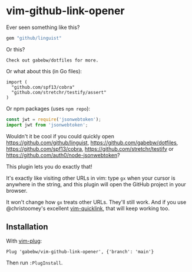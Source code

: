 # vim-github-link-opener

Ever seen something like this?

```ruby
gem "github/linguist"
```

Or this?

    Check out gabebw/dotfiles for more.

Or what about this (in Go files):

```golang
import (
  "github.com/spf13/cobra"
  "github.com/stretchr/testify/assert"
)
```

Or npm packages (uses `npm repo`):
```javascript
const jwt = require('jsonwebtoken');
import jwt from 'jsonwebtoken';
```

Wouldn't it be cool if you could quickly open
<https://github.com/github/linguist>,
<https://github.com/gabebw/dotfiles>,
<https://github.com/spf13/cobra>,
<https://github.com/stretchr/testify>
or <https://github.com/auth0/node-jsonwebtoken>?

This plugin lets you do exactly that!

It's exactly like visiting other URLs in vim: type `gx` when your cursor is
anywhere in the string, and this plugin will open the GitHub project in your
browser.

It won't change how `gx` treats other URLs. They'll still work. And if you use
@christoomey's excellent
[vim-quicklink](https://github.com/christoomey/vim-quicklink), that will keep
working too.

## Installation

With [vim-plug](https://github.com/junegunn/vim-plug):

    Plug 'gabebw/vim-github-link-opener', {'branch': 'main'}

Then run `:PlugInstall`.
